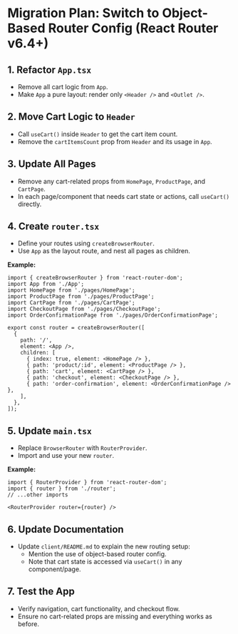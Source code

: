 # Migration Plan: Switch to Object-Based Router Config (React Router v6.4+)

## 1. Refactor `App.tsx`
- Remove all cart logic from `App`.
- Make `App` a pure layout: render only `<Header />` and `<Outlet />`.

## 2. Move Cart Logic to `Header`
- Call `useCart()` inside `Header` to get the cart item count.
- Remove the `cartItemsCount` prop from `Header` and its usage in `App`.

## 3. Update All Pages
- Remove any cart-related props from `HomePage`, `ProductPage`, and `CartPage`.
- In each page/component that needs cart state or actions, call `useCart()` directly.

## 4. Create `router.tsx`
- Define your routes using `createBrowserRouter`.
- Use `App` as the layout route, and nest all pages as children.

**Example:**
```tsx
import { createBrowserRouter } from 'react-router-dom';
import App from './App';
import HomePage from './pages/HomePage';
import ProductPage from './pages/ProductPage';
import CartPage from './pages/CartPage';
import CheckoutPage from './pages/CheckoutPage';
import OrderConfirmationPage from './pages/OrderConfirmationPage';

export const router = createBrowserRouter([
  {
    path: '/',
    element: <App />,
    children: [
      { index: true, element: <HomePage /> },
      { path: 'product/:id', element: <ProductPage /> },
      { path: 'cart', element: <CartPage /> },
      { path: 'checkout', element: <CheckoutPage /> },
      { path: 'order-confirmation', element: <OrderConfirmationPage /> },
    ],
  },
]);
```

## 5. Update `main.tsx`
- Replace `BrowserRouter` with `RouterProvider`.
- Import and use your new `router`.

**Example:**
```tsx
import { RouterProvider } from 'react-router-dom';
import { router } from './router';
// ...other imports

<RouterProvider router={router} />
```

## 6. Update Documentation
- Update `client/README.md` to explain the new routing setup:
  - Mention the use of object-based router config.
  - Note that cart state is accessed via `useCart()` in any component/page.

## 7. Test the App
- Verify navigation, cart functionality, and checkout flow.
- Ensure no cart-related props are missing and everything works as before. 
